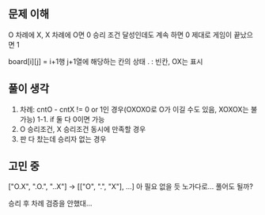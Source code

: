 ## 문제 이해

O 차례에 X, X 차례에 O면 0
승리 조건 달성인데도 계속 하면 0
제대로 게임이 끝났으면 1

board[i][j] = i+1행 j+1열에 해당하는 칸의 상태
. : 빈칸, OX는 표시

## 풀이 생각

1. 차례: cntO - cntX != 0 or 1인 경우(OXOXO로 O가 이길 수도 있음, XOXOX는 불가능)
   1-1. if 둘 다 0이면 가능
2. O 승리조건, X 승리조건 동시에 만족할 경우
3. 판 다 찼는데 승리자 없는 경우

## 고민 중

["O.X", ".O.", "..X"]
-> [["O", ".", "X"], ...]
아 필요 없을 듯
노가다로... 풀어도 될까?

승리 후 차례 검증을 안했대...
